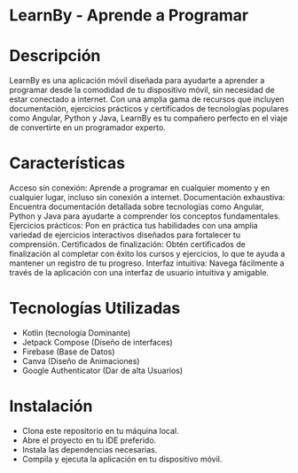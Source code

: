 # LearnBy - Aprende a Programar

# Descripción
LearnBy es una aplicación móvil diseñada para ayudarte a aprender a programar desde la comodidad de tu dispositivo móvil, sin necesidad de estar conectado a internet. Con una amplia gama de recursos que incluyen documentación, ejercicios prácticos y certificados de tecnologías populares como Angular, Python y Java, LearnBy es tu compañero perfecto en el viaje de convertirte en un programador experto.

# Características
Acceso sin conexión: Aprende a programar en cualquier momento y en cualquier lugar, incluso sin conexión a internet.
Documentación exhaustiva: Encuentra documentación detallada sobre tecnologías como Angular, Python y Java para ayudarte a comprender los conceptos fundamentales.
Ejercicios prácticos: Pon en práctica tus habilidades con una amplia variedad de ejercicios interactivos diseñados para fortalecer tu comprensión.
Certificados de finalización: Obtén certificados de finalización al completar con éxito los cursos y ejercicios, lo que te ayuda a mantener un registro de tu progreso.
Interfaz intuitiva: Navega fácilmente a través de la aplicación con una interfaz de usuario intuitiva y amigable.

# Tecnologías Utilizadas
- Kotlin (tecnología Dominante)
- Jetpack Compose (Diseño de interfaces)
- Firebase (Base de Datos)
- Canva (Diseño de Animaciones)
- Google Authenticator (Dar de alta Usuarios)

  
# Instalación
- Clona este repositorio en tu máquina local.
- Abre el proyecto en tu IDE preferido.
- Instala las dependencias necesarias.
- Compila y ejecuta la aplicación en tu dispositivo móvil.
